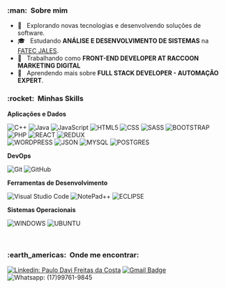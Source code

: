 <h3> :man: &nbsp;Sobre mim </h3>

- 🤔 &nbsp; Explorando novas tecnologias e desenvolvendo soluções de software.
- 🎓 &nbsp; Estudando **ANÁLISE E DESENVOLVIMENTO DE SISTEMAS** na <a href="https://www.fatecjales.edu.br/">FATEC JALES</a>.
- 💼 &nbsp; Trabalhando como **FRONT-END DEVELOPER AT RACCOON MARKETING DIGITAL** 
- 🌱 &nbsp; Aprendendo mais sobre **FULL STACK DEVELOPER - AUTOMAÇÃO EXPERT**.

<h3> :rocket: &nbsp;Minhas Skills </h3>

**Aplicações e Dados**

  ![C++](https://img.shields.io/badge/-C++-333333?style=flat&logo=C%2B%2B&logoColor=00599C)
  ![Java](https://img.shields.io/badge/-Java-333333?style=flat&logo=Java&logoColor=007396)
  ![JavaScript](https://img.shields.io/badge/-JavaScript-333333?style=flat&logo=javascript)
  ![HTML5](https://img.shields.io/badge/-HTML5-333333?style=flat&logo=HTML5)
  ![CSS](https://img.shields.io/badge/-CSS-333333?style=flat&logo=CSS3&logoColor=1572B6)
  ![SASS](https://img.shields.io/badge/Sass-333333?style=flat&logo=sass&logoColor=CC6699) 
  ![BOOTSTRAP](https://img.shields.io/badge/Bootstrap-333333?style=flat&logo=bootstrap&logoColor=563D7C)
  ![PHP](https://img.shields.io/badge/PHP-333333?style=flat&logo=php&logoColor=777BB4)
  ![REACT](https://img.shields.io/badge/React-333333?style=flat&logo=react&logoColor=61DAFB)
  ![REDUX](https://img.shields.io/badge/Redux-333333?style=flat&logo=redux&logoColor=593D88)
  <br/>
  ![WORDPRESS](https://img.shields.io/badge/Wordpress-333333?style=flat&logo=wordpress&logoColor=21759B)
  ![JSON](https://img.shields.io/badge/json-333333?style=flat&logo=json&logoColor=5E5C5C)
  ![MYSQL](https://img.shields.io/badge/MySQL-333333?style=flat&logo=mysql&logoColor=FFF)
  ![POSTGRES](https://img.shields.io/badge/PostgreSQL-333333?style=flat&logo=postgresql&logoColor=316192)

**DevOps**

  ![Git](https://img.shields.io/badge/-Git-333333?style=flat&logo=git)
  ![GitHub](https://img.shields.io/badge/-GitHub-333333?style=flat&logo=github)
 

**Ferramentas de Desenvolvimento**

  ![Visual Studio Code](https://img.shields.io/badge/-Visual%20Studio%20Code-333333?style=flat&logo=visual-studio-code&logoColor=007ACC)
  ![NotePad++](https://img.shields.io/badge/Notepad++-333333.svg?style=flat&logo=notepad%2B%2B&logoColor=90E59A)
  ![ECLIPSE](https://img.shields.io/badge/Eclipse-333333?style=flat&logo=eclipse&logoColor=2C2255)
 
 **Sistemas Operacionais**
 
 ![WINDOWS](https://img.shields.io/badge/Windows-333333?style=flat&logo=windows&logoColor=0078D6)
 ![UBUNTU](https://img.shields.io/badge/Ubuntu-333333?style=flat&logo=ubuntu&logoColor=E95420)

<br/>


<h3> :earth_americas: &nbsp;Onde me encontrar: </h3> 

[![Linkedin: Paulo Davi Freitas da Costa](https://img.shields.io/badge/-PauloDavi-blue?style=flat-square&logo=Linkedin&logoColor=white&link=https://www.linkedin.com/in/paulo-davi-freitas-da-costa-6b2a5818b/)](https://www.linkedin.com/in/paulo-davi-freitas-da-costa-6b2a5818b/)
[![Gmail Badge](https://img.shields.io/badge/-p.davii.f@gmail.com-006bed?style=flat&logo=Gmail&logoColor=white&link=mailto:p.davii.f@gmail.com)](mailto:p.davii.f@gmail.com)
![Whatsapp: (17)99761-9845](https://img.shields.io/badge/WhatsApp-25D366?style=flat&logo=whatsapp&logoColor=white)

